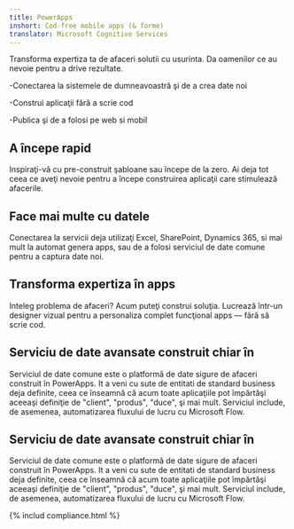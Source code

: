 ```yaml
---
title: PowerApps
inshort: Cod-free mobile apps (& forme)
translator: Microsoft Cognitive Services
---
```


Transforma expertiza ta de afaceri solutii cu usurinta. Da oamenilor ce au nevoie pentru a drive rezultate.

-Conectarea la sistemele de dumneavoastră şi de a crea date noi

-Construi aplicaţii fără a scrie cod

-Publica şi de a folosi pe web si mobil

## A începe rapid
Inspiraţi-vă cu pre-construit şabloane sau începe de la zero. Ai deja tot ceea ce aveţi nevoie pentru a începe construirea aplicaţii care stimulează afacerile.

## Face mai multe cu datele
Conectarea la servicii deja utilizaţi Excel, SharePoint, Dynamics 365, si mai mult la automat genera apps, sau de a folosi serviciul de date comune pentru a captura date noi.

## Transforma expertiza în apps
Inteleg problema de afaceri? Acum puteţi construi soluţia. Lucrează într-un designer vizual pentru a personaliza complet funcţional apps — fără să scrie cod.

## Serviciu de date avansate construit chiar în
Serviciul de date comune este o platformă de date sigure de afaceri construit în PowerApps. It a veni cu sute de entitati de standard business deja definite, ceea ce înseamnă că acum toate aplicaţiile pot împărtăşi aceeaşi definiţie de "client", "produs", "duce", şi mai mult. Serviciul include, de asemenea, automatizarea fluxului de lucru cu Microsoft Flow.

## Serviciu de date avansate construit chiar în
Serviciul de date comune este o platformă de date sigure de afaceri construit în PowerApps. It a veni cu sute de entitati de standard business deja definite, ceea ce înseamnă că acum toate aplicaţiile pot împărtăşi aceeaşi definiţie de "client", "produs", "duce", şi mai mult. Serviciul include, de asemenea, automatizarea fluxului de lucru cu Microsoft Flow.

{% includ compliance.html %}

